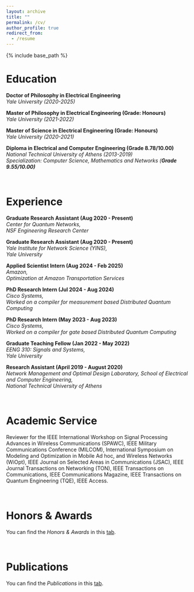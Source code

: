 ```yaml
---
layout: archive
title: ""
permalink: /cv/
author_profile: true
redirect_from:
  - /resume
---
```


{% include base_path %}

# Education

**Doctor of Philosophy in Electrical Engineering** \
_Yale University (2020-2025)_


**Master of Philosophy in Electrical Engineering (Grade: Honours)** \
_Yale University (2021-2022)_


**Master of Science in Electrical Engineering (Grade: Honours)** \
_Yale University (2020-2021)_

**Diploma in Electrical and Computer Engineering (Grade 8.78/10.00)** \
_National Technical University of Athens (2013-2019) \
Specialization: Computer Science, Mathematics and Networks (_**_Grade 9.55/10.00)_**



 &nbsp;




# Experience




**Graduate Research Assistant (Aug 2020 - Present)** \
_Center for Quantum Networks, \
NSF Engineering Research Center_

**Graduate Research Assistant (Aug 2020 - Present)** \
_Yale Institute for Network Science (YINS), \
Yale University_

**Applied Scientist Intern (Aug 2024 - Feb 2025)** \
_Amazon, \
Optimization at Amazon Transportation Services_

**PhD Research Intern (Jul 2024 - Aug 2024)** \
_Cisco Systems, \
Worked on a compiler for measurement based Distributed Quantum Computing_

**PhD Research Intern (May 2023 - Aug 2023)** \
_Cisco Systems, \
Worked on a compiler for gate based Distributed Quantum Computing_

**Graduate Teaching Fellow (Jan 2022 - May 2022)** \
_EENG 310: Signals and Systems, \
Yale University_

**Research Assistant (April 2019 - August 2020)** \
_Network Management and Optimal Design Laboratory, School of Electrical and Computer Engineering, \
National Technical University of Athens_

 

 &nbsp;
 
# Academic Service


Reviewer for the IEEE International Workshop on Signal Processing Advances in Wireless Communications (SPAWC), IEEE Military Communications Conference (MILCOM), International Symposium on Modeling and Optimization in Mobile Ad hoc, and Wireless Networks (WiOpt), IEEE Journal on Selected Areas in Communications (JSAC), IEEE Journal Transactions on Networking (TON), IEEE Transactions on Communications, IEEE Communications Magazine, IEEE Transactions on Quantum Engineering (TQE), IEEE Access. 

 


 &nbsp;
 
# Honors & Awards

You can find the _Honors & Awards_ in this [tab](https://ppromponas.github.io/portfolio/).

 &nbsp;
 
# Publications

You can find the _Publications_ in this [tab](https://ppromponas.github.io/publications/).

 &nbsp;





